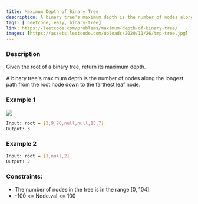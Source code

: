 ```yaml
---
title: Maximum Depth of Binary Tree
description: A binary tree's maximum depth is the number of nodes along the longest path from the root node down to the farthest leaf node.
tags: [ neetcode, easy, binary-tree]
link: https://leetcode.com/problems/maximum-depth-of-binary-tree/
images: [https://assets.leetcode.com/uploads/2020/11/26/tmp-tree.jpg]
---
```


### Description

Given the root of a binary tree, return its maximum depth.

A binary tree's maximum depth is the number of nodes along the longest path from the root node down to the farthest leaf node.

### Example 1

![](https://assets.leetcode.com/uploads/2020/11/26/tmp-tree.jpg)

```bash
Input: root = [3,9,20,null,null,15,7]
Output: 3
```

### Example 2

```bash
Input: root = [1,null,2]
Output: 2
```

### Constraints:

- The number of nodes in the tree is in the range [0, 104]. 
- -100 <= Node.val <= 100